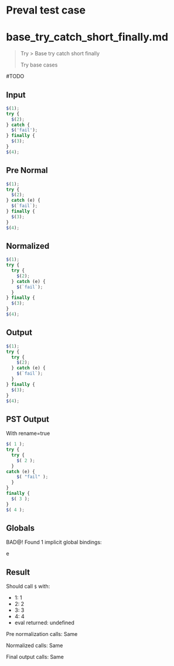 # Preval test case

# base_try_catch_short_finally.md

> Try > Base try catch short finally
>
> Try base cases

#TODO

## Input

`````js filename=intro
$(1);
try {
  $(2);
} catch {
  $('fail');
} finally {
  $(3);
}
$(4);
`````

## Pre Normal

`````js filename=intro
$(1);
try {
  $(2);
} catch (e) {
  $(`fail`);
} finally {
  $(3);
}
$(4);
`````

## Normalized

`````js filename=intro
$(1);
try {
  try {
    $(2);
  } catch (e) {
    $(`fail`);
  }
} finally {
  $(3);
}
$(4);
`````

## Output

`````js filename=intro
$(1);
try {
  try {
    $(2);
  } catch (e) {
    $(`fail`);
  }
} finally {
  $(3);
}
$(4);
`````

## PST Output

With rename=true

`````js filename=intro
$( 1 );
try {
  try {
    $( 2 );
  }
catch (e) {
    $( "fail" );
  }
}
finally {
  $( 3 );
}
$( 4 );
`````

## Globals

BAD@! Found 1 implicit global bindings:

e

## Result

Should call `$` with:
 - 1: 1
 - 2: 2
 - 3: 3
 - 4: 4
 - eval returned: undefined

Pre normalization calls: Same

Normalized calls: Same

Final output calls: Same
